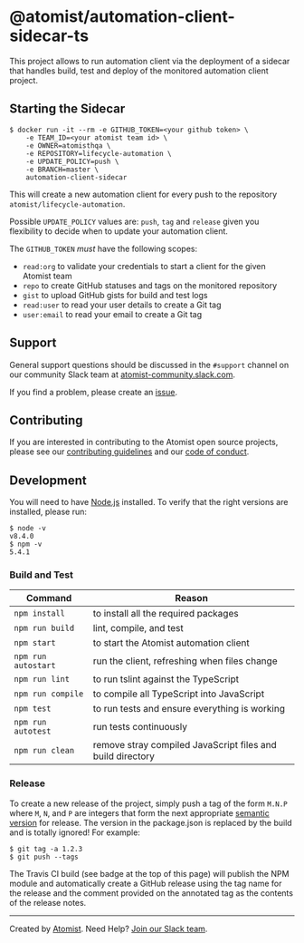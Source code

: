 # @atomist/automation-client-sidecar-ts

This project allows to run automation client via the deployment of a sidecar that handles build, test and deploy of the
monitored automation client project.

## Starting the Sidecar

```
$ docker run -it --rm -e GITHUB_TOKEN=<your github token> \
    -e TEAM_ID=<your atomist team id> \
    -e OWNER=atomisthqa \
    -e REPOSITORY=lifecycle-automation \
    -e UPDATE_POLICY=push \
    -e BRANCH=master \
    automation-client-sidecar
```

This will create a new automation client for every push to the repository `atomist/lifecycle-automation`. 

Possible `UPDATE_POLICY` values are: `push`, `tag` and `release` given you flexibility to decide when to update your
automation client.

The `GITHUB_TOKEN` _must_ have the following scopes: 
 * `read:org` to validate your credentials to start a client for the given Atomist team
 * `repo` to create GitHub statuses and tags on the monitored repository
 * `gist` to upload GitHub gists for build and test logs
 * `read:user` to read your user details to create a Git tag
 * `user:email` to read your email to create a Git tag

## Support

General support questions should be discussed in the `#support`
channel on our community Slack team
at [atomist-community.slack.com][slack].

If you find a problem, please create an [issue][].

[issue]: https://github.com/atomist/lifecycle-automation/issues

## Contributing

If you are interested in contributing to the Atomist open source
projects, please see our [contributing guidelines][contrib] and
our [code of conduct][code].

[contrib]: https://github.com/atomist/welcome/blob/master/CONTRIBUTING.md
[code]: https://github.com/atomist/welcome/blob/master/CODE_OF_CONDUCT.md

## Development

You will need to have [Node.js][node] installed.  To verify that the
right versions are installed, please run:

```
$ node -v
v8.4.0
$ npm -v
5.4.1
```

[node]: https://nodejs.org/ (Node.js)

### Build and Test

Command | Reason
------- | ------
`npm install` | to install all the required packages
`npm run build` | lint, compile, and test
`npm start` | to start the Atomist automation client
`npm run autostart` | run the client, refreshing when files change
`npm run lint` | to run tslint against the TypeScript
`npm run compile` | to compile all TypeScript into JavaScript
`npm test` | to run tests and ensure everything is working
`npm run autotest` | run tests continuously
`npm run clean` | remove stray compiled JavaScript files and build directory

### Release

To create a new release of the project, simply push a tag of the form
`M.N.P` where `M`, `N`, and `P` are integers that form the next
appropriate [semantic version][semver] for release.  The version in
the package.json is replaced by the build and is totally ignored!  For
example:

[semver]: http://semver.org

```
$ git tag -a 1.2.3
$ git push --tags
```

The Travis CI build (see badge at the top of this page) will publish
the NPM module and automatically create a GitHub release using the tag
name for the release and the comment provided on the annotated tag as
the contents of the release notes.

---

Created by [Atomist][atomist].
Need Help?  [Join our Slack team][slack].

[atomist]: https://www.atomist.com/
[slack]: https://join.atomist.com
